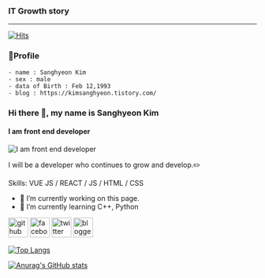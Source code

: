 ### IT Growth story

---
[![Hits](https://hits.seeyoufarm.com/api/count/incr/badge.svg?url=https%3A%2F%2Fgithub.com%2Fkuk6467&count_bg=%2379C83D&title_bg=%23555555&icon=abbrobotstudio.svg&icon_color=%23E7E7E7&title=hits&edge_flat=true)](https://hits.seeyoufarm.com)

### :open_file_folder:Profile
```
- name : Sanghyeon Kim
- sex : male
- data of Birth : Feb 12,1993
- blog : https://kimsanghyeon.tistory.com/
```
### Hi there 👋, my name is Sanghyeon Kim
#### I am front end developer
![I am front end developer](https://arturssmirnovs.github.io/github-profile-readme-generator/images/banner.png)

I will be a developer who continues to grow and develop.:pencil2:

Skills: VUE JS / REACT / JS / HTML / CSS

- 🔭 I’m currently working on this page. 
- 🌱 I’m currently learning  C++, Python 


[<img src='https://cdn.jsdelivr.net/npm/simple-icons@3.0.1/icons/github.svg' alt='github' height='40'>](https://github.com/kuk6467)  [<img src='https://cdn.jsdelivr.net/npm/simple-icons@3.0.1/icons/facebook.svg' alt='facebook' height='40'>](https://www.facebook.com/sanghyun.kim.980/)  [<img src='https://cdn.jsdelivr.net/npm/simple-icons@3.0.1/icons/twitter.svg' alt='twitter' height='40'>](https://twitter.com/U2lGknDhikrgpgD)  [<img src='https://cdn.jsdelivr.net/npm/simple-icons@3.0.1/icons/blogger.svg' alt='blogger' height='40'>](https://kimsanghyeon.tistory.com/)  

[![Top Langs](https://github-readme-stats.vercel.app/api/top-langs/?username=kuk6467)](https://github.com/anuraghazra/github-readme-stats)


[![Anurag's GitHub stats](https://github-readme-stats.vercel.app/api?username=kuk6467)](https://github.com/anuraghazra/github-readme-stats)

<!--
**kuk6467/kuk6467** is a ✨ _special_ ✨ repository because its `README.md` (this file) appears on your GitHub profile.

Here are some ideas to get you started:

- 🔭 I’m currently working on ...
- 🌱 I’m currently learning ...
- 👯 I’m looking to collaborate on ...
- 🤔 I’m looking for help with ...
- 💬 Ask me about ...
- 📫 How to reach me: ...
- 😄 Pronouns: ...
- ⚡ Fun fact: ...
-->
